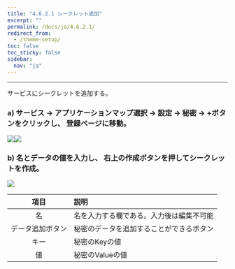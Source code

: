 ```yaml
---
title: "4.6.2.1 シークレット追加"
excerpt: ""
permalink: /docs/ja/4.6.2.1/
redirect_from:
  - /theme-setup/
toc: false
toc_sticky: false
sidebar:
  nav: "ja"
---
```



---

サービスにシークレットを追加する。

### a\) サービス → アプリケーションマップ選択 → 設定 → 秘密 → +ボタンをクリックし、 登録ページに移動。

![](/assets/JP/2.5/3.1.6-2a_1.png)![](/assets/JP/2.5/3.1.6-2a_2.png)

### b\) 名とデータの値を入力し、 右上の作成ボタンを押してシークレットを作成。
![](/assets/JP/2.5/3.1.6-2a_3.png)

| **項目** | **説明** |
| :---: | :--- |
| 名 | 名を入力する欄である。入力後は編集不可能 |
| データ追加ボタン | 秘密のデータを追加することができるボタン |
| キー | 秘密のKeyの値 |
| 値 | 秘密のValueの値 |
